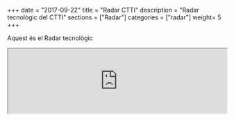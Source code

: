 +++
date        = "2017-09-22"
title       = "Radar CTTI"
description = "Radar tecnològic del CTTI"
sections    = ["Radar"]
categories  = ["radar"]
weight= 5
+++

Aquest és el Radar tecnològic
<!-- <link rel="import" href="https://radar.thoughtworks.com/?sheetId=https%3A%2F%2Fdocs.google.com%2Fspreadsheets%2Fd%2F1waDG0_W3-yNiAaUfxcZhTKvl7AUCgXwQw8mdPjCz86U%2Fpubhtml">
	  #document
 </link> -->
 
<iframe width=100% src="https://radar.thoughtworks.com/?sheetId=https%3A%2F%2Fdocs.google.com%2Fspreadsheets%2Fd%2F1waDG0_W3-yNiAaUfxcZhTKvl7AUCgXwQw8mdPjCz86U%2Fpubhtml"></iframe> 
